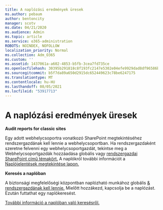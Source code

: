```yaml
---
title: A naplózási eredmények üresek
ms.author: pebaum
author: bentoncity
manager: scotv
ms.date: 04/21/2020
ms.audience: Admin
ms.topic: article
ms.service: o365-administration
ROBOTS: NOINDEX, NOFOLLOW
localization_priority: Normal
ms.collection: Adm_O365
ms.custom: ''
ms.assetid: 1437061a-a602-4853-b5fb-3cea7fd735ce
ms.openlocfilehash: 30395b291818c8f193fc2147e5302e04efe9929dad8df96586be1c3e75bd35aa
ms.sourcegitcommit: b5f7da89a650d2915dc652449623c78be6247175
ms.translationtype: MT
ms.contentlocale: hu-HU
ms.lasthandoff: 08/05/2021
ms.locfileid: "53917713"
---
```

# <a name="auditing-results-are-blank"></a>A naplózási eredmények üresek

 **Audit reports for classic sites**
  
Egy adott webhelycsoportra vonatkozó SharePoint megtekintéséhez rendszergazdának kell lennie a webhelycsoportban. Ha rendszergazdaként szeretne felvenni egy webhelycsoportgazdát, tekintse meg a Webhelycsoportgazdák hozzáadása globális vagy [rendszergazdai SharePoint című témakört.](https://go.microsoft.com/fwlink/?linkid=869390) A naplókról további információt a [Naplójelentések megtekintése lapon.](https://go.microsoft.com/fwlink/?linkid=395237) 
  
 **Keresés a naplóban**
  
A biztonsági megfelelőségi központban naplózható munkához globális [ &amp; rendszergazdának kell lennie.](https://protection.office.com) Mielőtt hozzákezd, kapcsolja be a naplózást. Ezután futtathat egy naplókeresést. 
  
[További információ a naplóban való keresésről.](https://go.microsoft.com/fwlink/?linkid=708432)
  

